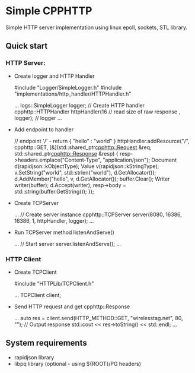 # Simple CPPHTTP
Simple HTTP server implementation using linux epoll, sockets, STL library.  
## Quick start
### HTTP Server:
- Create logger and HTTP Handler


    #include "Logger/SimpleLogger.h"
    #include "implementations/http_handler/HTTPHandler.h"
    
    ...
    logs::SimpleLogger logger;
    // Create HTTP handler
    cpphttp::HTTPHandler httpHandler(16 // read size of raw response
                                     , logger); // logger
    ...
    
- Add endpoint to handler
    
    
    // endpoint '/' - return { "hello" : "world" }
    httpHandler.addResource("/", cpphttp::GET, [&](std::shared_ptr<cpphttp::Request> &req, std::shared_ptr<cpphttp::Response> &resp) {
        resp->headers.emplace("Content-Type", "application/json");
        Document d(rapidjson::kObjectType);
        Value v(rapidjson::kStringType);
        v.SetString("world", std::strlen("world"), d.GetAllocator());
        d.AddMember("hello", v, d.GetAllocator());
        buffer.Clear();
        Writer<StringBuffer> writer(buffer);
        d.Accept(writer);
        resp->body = std::string(buffer.GetString());
    });
    

- Create TCPServer
   
   
    ...
    // Create server instance
    cpphttp::TCPServer server(8080, 16386, 16386, 1, httpHandler, logger);
    ...
    
    
- Run TCPServer method listenAndServe()


    ...
    // Start server
    server.listenAndServe();
    ...
    
### HTTP Client
- Create TCPClient

    
    #include "HTTPLib/TCPClient.h"
    
    ...
    TCPClient client;
    
    
- Send HTTP request and get cpphttp::Response

    
    ...
    auto res = client.send(HTTP_METHOD::GET, "wirelesstag.net", 80, "");
    // Output response
    std::cout << res->toString() << std::endl;
    ...
    

## System requirements
 - rapidjson library
 - libpq library (optional - using ${ROOT}/PG headers)
 